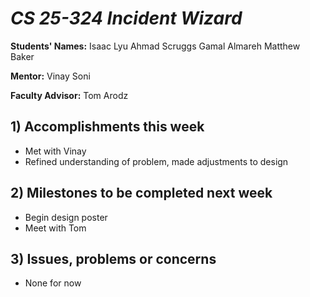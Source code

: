 # *CS 25-324 Incident Wizard*

**Students' Names:**
Isaac Lyu
Ahmad Scruggs
Gamal Almareh
Matthew Baker

**Mentor:**
Vinay Soni

**Faculty Advisor:**
Tom Arodz

## 1) Accomplishments this week ##
   - Met with Vinay
   - Refined understanding of problem, made adjustments to design

## 2) Milestones to be completed next week ##
   - Begin design poster
   - Meet with Tom

## 3) Issues, problems or concerns ##
   - None for now
   



